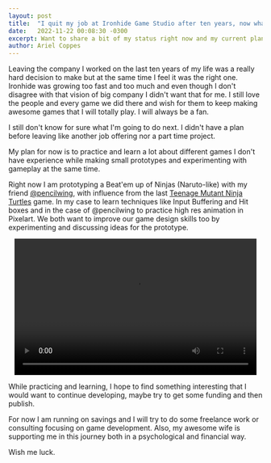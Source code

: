 ```yaml
---
layout: post
title:  "I quit my job at Ironhide Game Studio after ten years, now what?"
date:   2022-11-22 00:08:30 -0300
excerpt: Want to share a bit of my status right now and my current plan for the future now that I left my work after almost ten years.  
author: Ariel Coppes
---
```


Leaving the company I worked on the last ten years of my life was a really hard decision to make but at the same time I feel it was the right one. Ironhide was growing too fast and too much and even though I don't disagree with that vision of big company I didn't want that for me. I still love the people and every game we did there and wish for them to keep making awesome games that I will totally play. I will always be a fan.

I still don't know for sure what I'm going to do next. I didn't have a plan before leaving like another job offering nor a part time project.  

My plan for now is to practice and learn a lot about different games I don't have experience while making small prototypes and experimenting with gameplay at the same time.  

Right now I am prototyping a Beat'em up of Ninjas (Naruto-like) with my friend [@pencilwing](https://pencilwing.itch.io/), with influence from the last [Teenage Mutant Ninja Turtles](https://store.steampowered.com/app/1361510/Teenage_Mutant_Ninja_Turtles_Shredders_Revenge/) game. In my case to learn techniques like Input Buffering and Hit boxes and in the case of @pencilwing to practice high res animation in Pixelart. We both want to improve our game design skills too by experimenting and discussing ideas for the prototype.

<div style="text-align:center">
<video width="480" height="270" controls>
  <source src="/assets/beatemup-example1.mp4" type="video/mp4">
   Your browser does not support the video tag.
</video> 
</div>

While practicing and learning, I hope to find something interesting that I would want to continue developing, maybe try to get some funding and then publish. 

For now I am running on savings and I will try to do some freelance work or consulting focusing on game development. Also, my awesome wife is supporting me in this journey both in a psychological and financial way.

Wish me luck.